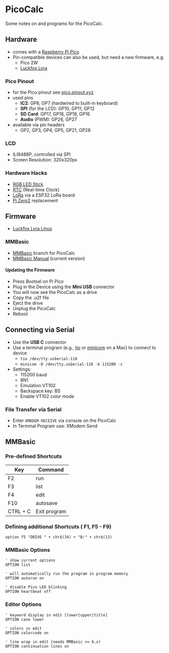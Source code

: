 # PicoCalc

Some notes on and programs for the PicoCalc.


## Hardware

- comes with a [Raspberry Pi Pico](https://www.raspberrypi.com/documentation/microcontrollers/pico-series.html#pico-1-family)
- Pin-compatible devices can also be used, but need a new firmware, e.g.
  - Pico 2W
  - [Luckfox Lyra](https://wiki.luckfox.com/Luckfox-Lyra/Introduction/)

### Pico Pinout
- for the Pico pinout see [pico.pinout.xyz](https://pico.pinout.xyz/)
- used pins
  - **IC2**: GP6, GP7 (hardwired to built-in keyboard)
  - **SPI** (for the LCD): GP10, GP11, GP12
  - **SD Card**: GP17, GP18, GP19, GP16
  - **Audio** (PWM): GP26, GP27
- available via pin headers
  -   GP2, GP3, GP4, GP5, GP21, GP28

### LCD

  - ILI9488P, controlled via SPI
  - Screen Resolution: 320x320px

### Hardware Hacks

- [RGB LED Stick](https://steinlaus.de/rgb-led-stick-fuer-den-picocalc/)
- [RTC](https://forum.clockworkpi.com/t/rtc-inside-the-case/16484) (Real-time Clock)
- [LoRa](https://forum.clockworkpi.com/t/picocalc-with-lora/16773) via a ESP32 LoRa board
- [Pi Zero2](https://forum.clockworkpi.com/t/raspberry-pi-zero-2-on-picocalc/17946) replacement

## Firmware 

- [Luckfox Lyra Linux](https://forum.clockworkpi.com/t/luckfox-lyra-on-picocalc/16280)


### MMBasic

- [MMBasic](https://github.com/madcock/PicoMiteAllVersions) branch for PicoCalc
- [MMBasic Manual](https://geoffg.net/Downloads/picomite/PicoMite_User_Manual.pdf) (current version)


#### Updating the Firmware

- Press Bootsel on Pi Pico
- Plug in the Device using the **Mini USB** connector
- You will now see the PicoCalc as a drive
- Copy the .u2f file
- Eject the drive
- Unplug the PicoCalc
- Reboot

## Connecting via Serial 

- Use the **USB C** connector
- Use a terminal program (e.g., [tio](https://github.com/tio/tio) or [minicom](https://formulae.brew.sh/formula/minicom) on a Mac) to connect to device
  - `tio /dev/tty.usberial-110`
  - `minicom -D /dev/tty.usberial-110 -b 115200 -c`
- Settings:
  - 115200 baud
  - 8N1
  - Emulation VT102
  - Backspace key: BS
  - Enable VT102 color mode

### File Transfer via Serial

- Enter `XMODEM RECEIVE` via console on the PicoCalc
- In Terminal Program use: XModem Send

## MMBasic

### Pre-defined Shortcuts

| Key | Command |
|--|--|
| F2 | run  |
| F3 | list |
| F4 | edit |
| F10 | autosave |
| CTRL + C| Exit program |

### Defining additional Shortcuts ( F1, F5 - F9)

``` BASIC
option f5 "DRIVE " + chr$(34) + "B:" + chr$(13)
```

 ### MMBasic Options

``` BASIC
' show current options
OPTION list

' will automatically run the program in program memory
OPTION autorun on

' disable Pico LED blinking
OPTION heartbeat off
```

### Editor Options

``` BASIC
' keyword display in edit [lower|upper|title]
OPTION case lower

' colors in edit
OPTION colorcode on

' line wrap in edit (needs MMBasic >= 6.x)
OPTION continuation lines on
```
